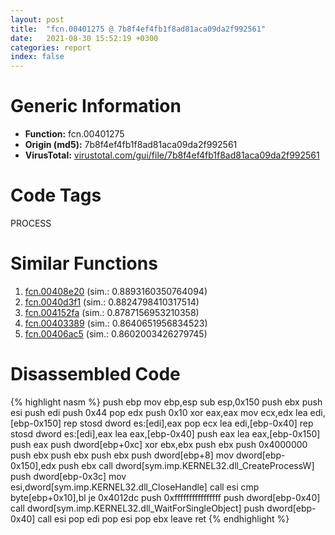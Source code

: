 ```yaml
---
layout: post
title:  "fcn.00401275 @ 7b8f4ef4fb1f8ad81aca09da2f992561"
date:   2021-08-30 15:52:19 +0300
categories: report
index: false
---
```


# Generic Information
- **Function:** fcn.00401275
- **Origin (md5):** 7b8f4ef4fb1f8ad81aca09da2f992561
- **VirusTotal:** [virustotal.com/gui/file/7b8f4ef4fb1f8ad81aca09da2f992561][virustotal_ref]

# Code Tags
<span class="tag" id="PROCESS">PROCESS</span>


# Similar Functions

1. [fcn.00408e20][similar_1_ref] (sim.: 0.8893160350764094)
2. [fcn.0040d3f1][similar_2_ref] (sim.: 0.8824798410317514)
3. [fcn.004152fa][similar_3_ref] (sim.: 0.8787156953210358)
4. [fcn.00403389][similar_4_ref] (sim.: 0.8640651956834523)
5. [fcn.00406ac5][similar_5_ref] (sim.: 0.8602003426279745)


# Disassembled Code

{% highlight nasm %}
push ebp
mov ebp,esp
sub esp,0x150
push ebx
push esi
push edi
push 0x44
pop edx
push 0x10
xor eax,eax
mov ecx,edx
lea edi,[ebp-0x150]
rep stosd dword es:[edi],eax
pop ecx
lea edi,[ebp-0x40]
rep stosd dword es:[edi],eax
lea eax,[ebp-0x40]
push eax
lea eax,[ebp-0x150]
push eax
push dword[ebp+0xc]
xor ebx,ebx
push ebx
push 0x4000000
push ebx
push ebx
push ebx
push dword[ebp+8]
mov dword[ebp-0x150],edx
push ebx
call dword[sym.imp.KERNEL32.dll_CreateProcessW]
push dword[ebp-0x3c]
mov esi,dword[sym.imp.KERNEL32.dll_CloseHandle]
call esi
cmp byte[ebp+0x10],bl
je 0x4012dc
push 0xffffffffffffffff
push dword[ebp-0x40]
call dword[sym.imp.KERNEL32.dll_WaitForSingleObject]
push dword[ebp-0x40]
call esi
pop edi
pop esi
pop ebx
leave
ret
{% endhighlight %}


[similar_1_ref]: /report/fcn.00408e20@470263fe7e7cc115b95cd041d643e3b5
[similar_2_ref]: /report/fcn.0040d3f1@ba5ec83721de3ca10b3c9583f3b2c6a1
[similar_3_ref]: /report/fcn.004152fa@ba5ec83721de3ca10b3c9583f3b2c6a1
[similar_4_ref]: /report/fcn.00403389@73677cb40830e94fbfb5483ff33e40b9
[similar_5_ref]: /report/fcn.00406ac5@470263fe7e7cc115b95cd041d643e3b5
[virustotal_ref]: https://www.virustotal.com/gui/file/7b8f4ef4fb1f8ad81aca09da2f992561